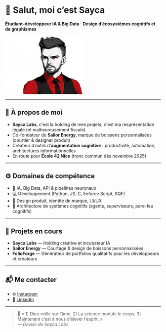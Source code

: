 # 👋 Salut, moi c’est Sayca

**Étudiant-développeur IA & Big Data · Design d’écosystèmes cognitifs et de graphismes**

![Bannière](compactbanner.png)

---

## 🧠 À propos de moi
- **Sayca Labs**, c'est la holding de mes projets, c'est ma resprésentation légale (et malheureusement fiscale)
- Co-fondateur de **Sailor Energy**, marque de boissons personnalisées (courtier & designer produit)  
- Créateur d’outils d’**augmentation cognitive** : productivité, automation, architectures informationnelles  
- En route pour **École 42 Nice** (tronc commun dès novembre 2025)

---

## ⚙️ Domaines de compétence
- 🧬 IA, Big Data, API & pipelines neuronaux  
- 💻 Développement (Python, JS, C, Enforce Script, SQF)  
- 🎨 Design produit, identité de marque, UI/UX  
- 🧩 Architecture de systèmes cognitifs (agents, superviseurs, pare-feu cognitifs)

---

## 🚀 Projets en cours
- **Sayca Labs** — Holding créative et incubateur IA  
- **Sailor Energy** — Courtage & design de boissons personnalisées  
- **FolioForge** — Générateur de portfolios qualitatifs pour les développeurs et créateurs

---

## 📬 Me contacter
- 🌐 [Instagram](https://instagram.com/sayca.labs)  
- 💼 [LinkedIn](https://linkedin.com/in/sayca)

---

> 🧠 « 1) Dieu veille sur l’âme. 2) La science module le corps. 3) Maintenant c’est à nous d’élever l’esprit. »  
> — *Devise de Sayca Labs*
